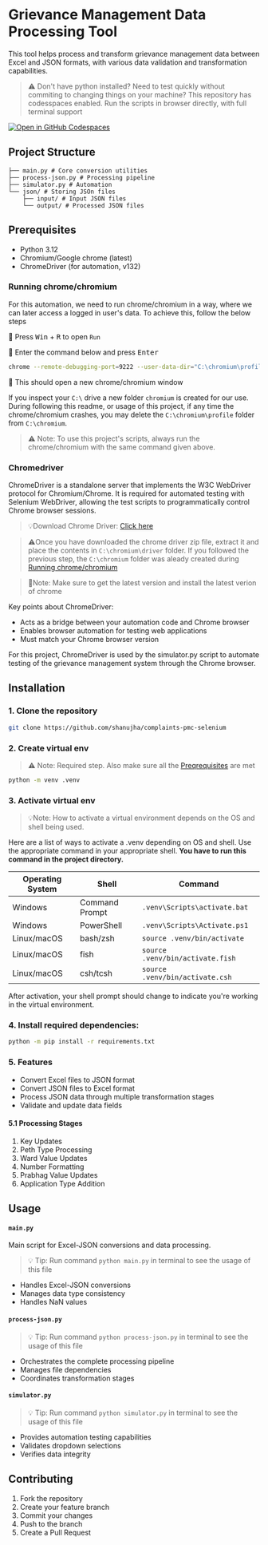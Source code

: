 # Grievance Management Data Processing Tool

This tool helps process and transform grievance management data between Excel and JSON formats, with various data validation and transformation capabilities.

> ⚠️ Don't have python installed? Need to test quickly without commiting to changing things on your machine? This repository has codesspaces enabled. Run the scripts in browser directly, with full terminal support

[![Open in GitHub Codespaces](https://github.com/codespaces/badge.svg)](https://github.com/codespaces/new?hide_repo_select=true&ref=main&repo=884188197)


## Project Structure

    ├── main.py # Core conversion utilities
    ├── process-json.py # Processing pipeline
    ├── simulator.py # Automation
    └── json/ # Storing JSOn files
        ├── input/ # Input JSON files
        └── output/ # Processed JSON files

## Prerequisites

- Python 3.12
- Chromium/Google chrome (latest)
- ChromeDriver (for automation, v132)

### Running chrome/chromium

For this automation, we need to run chrome/chromium in a way, where we can later access a logged in user's data. To achieve this, follow the below steps


 🔵 Press <kbd>Win</kbd> + <kbd>R</kbd> to open `Run`

 🔵 Enter the command below and press <kbd>Enter</kbd>

```bash
chrome --remote-debugging-port=9222 --user-data-dir="C:\chromium\profile"
```

🔵 This should open a new chrome/chromium window

If you inspect your `C:\` drive a new folder `chromium` is created for our use. 
During following this readme, or usage of this project, if any time the chrome/chromium crashes, you may delete the `C:\chromium\profile` folder from `C:\chromium`. 

> ⚠️ Note: To use this project's scripts, always run the chrome/chromium with the same command given above.

### Chromedriver
ChromeDriver is a standalone server that implements the W3C WebDriver protocol for Chromium/Chrome. It is required for automated testing with Selenium WebDriver, allowing the test scripts to programmatically control Chrome browser sessions.

> 💡Download Chrome Driver: [Click here](https://www.chromedriverdownload.com/)

> ⚠️Once you have downloaded the chrome driver zip file, extract it and place the contents in `C:\chromium\driver` folder. If you followed the previous step, the `C:\chromium` folder was aleady created during [Running chrome/chromium](#running-chromechromium)


> 📝Note: Make sure to get the latest version and install the latest verion of chrome

Key points about ChromeDriver:

- Acts as a bridge between your automation code and Chrome browser
- Enables browser automation for testing web applications
- Must match your Chrome browser version


For this project, ChromeDriver is used by the simulator.py script to automate testing of the grievance management system through the Chrome browser.


## Installation

### 1. Clone the repository

```bash
git clone https://github.com/shanujha/complaints-pmc-selenium
```

### 2. Create virtual env 
> ⚠️ Note: Required step. Also make sure all the [Preqrequisites](#prerequisites) are met

```bash
python -m venv .venv
```

### 3. Activate virtual env
> 💡Note: How to activate a virtual environment depends on the OS and shell being used.

Here are a list of ways to activate a .venv depending on OS and shell. Use the appropriate command in your appropriate shell. <b>You have to run this command in the project directory.</b>

| Operating System | Shell | Command |
|-----------------|--------|---------|
| Windows | Command Prompt | `.venv\Scripts\activate.bat` |
| Windows | PowerShell | `.venv\Scripts\Activate.ps1` |
| Linux/macOS | bash/zsh | `source .venv/bin/activate` |
| Linux/macOS | fish | `source .venv/bin/activate.fish` |
| Linux/macOS | csh/tcsh | `source .venv/bin/activate.csh` |

After activation, your shell prompt should change to indicate you're working in the virtual environment.




### 4. Install required dependencies:

```bash
python -m pip install -r requirements.txt
```

### 5. Features

- Convert Excel files to JSON format
- Convert JSON files to Excel format
- Process JSON data through multiple transformation stages
- Validate and update data fields

#### 5.1 Processing Stages

1. Key Updates
2. Peth Type Processing
3. Ward Value Updates
4. Number Formatting
5. Prabhag Value Updates
6. Application Type Addition






## Usage

#### `main.py`

Main script for Excel-JSON conversions and data processing.

> 💡 Tip: Run command `python main.py` in terminal to see the usage of this file

- Handles Excel-JSON conversions
- Manages data type consistency
- Handles NaN values


#### `process-json.py`
> 💡 Tip: Run command `python process-json.py` in terminal to see the usage of this file

- Orchestrates the complete processing pipeline
- Manages file dependencies
- Coordinates transformation stages

#### `simulator.py`
> 💡 Tip: Run command `python simulator.py` in terminal to see the usage of this file

- Provides automation testing capabilities
- Validates dropdown selections
- Verifies data integrity


## Contributing

1. Fork the repository
2. Create your feature branch
3. Commit your changes
4. Push to the branch
5. Create a Pull Request

